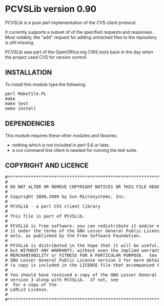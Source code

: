 PCVSLib version 0.90
====================

PCVSLib is a pure perl implementation of the CVS client protocol. 

It currently supports a subset of of the specified requests 
and responses. Most notably, the "add" request for adding 
untracked files to the repository is still missing.

PCVSLib was part of the OpenOffice.org CWS tools back in the
day when the project used CVS for version control.

INSTALLATION
------------

To install this module type the following:

<pre>
perl Makefile.PL
make
make test
make install
</pre>

DEPENDENCIES
------------

This module requires these other modules and libraries:

* nothing which is not included in perl-5.6 or later,
* a cvs command line client is needed for running the
  test suite.

COPYRIGHT AND LICENCE
---------------------

<pre>
#*************************************************************************
#
# DO NOT ALTER OR REMOVE COPYRIGHT NOTICES OR THIS FILE HEADER.
# 
# Copyright 2008,2009 by Sun Microsystems, Inc.
#
# PCVSLib - a perl CVS client library
#
# This file is part of PCVSLib.
#
# PCVSLib is free software: you can redistribute it and/or modify
# it under the terms of the GNU Lesser General Public License version 3
# only, as published by the Free Software Foundation.
#
# PCVSLib is distributed in the hope that it will be useful,
# but WITHOUT ANY WARRANTY; without even the implied warranty of
# MERCHANTABILITY or FITNESS FOR A PARTICULAR PURPOSE.  See the
# GNU Lesser General Public License version 3 for more details
# (a copy is included in the LICENSE file that accompanied this code).
#
# You should have received a copy of the GNU Lesser General Public License
# version 3 along with PCVSLib.  If not, see
# <http://www.gnu.org/licenses/lgpl-3.0.html> for a copy of the 
# LGPLv3 License.
#
#*************************************************************************
</pre>
